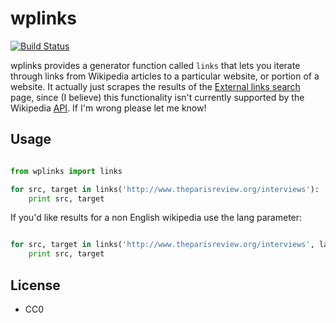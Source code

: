 wplinks
=======

[![Build Status](https://secure.travis-ci.org/edsu/wplinks.png)](http://travis-ci.org/edsu/wplinks)

wplinks provides a generator function called `links` that lets you iterate
through links from Wikipedia articles to a particular website, or portion 
of a website. It actually just scrapes the results of the 
[External links search][1] page, since (I believe) this functionality 
isn't currently supported by the Wikipedia [API][2]. If I'm wrong please 
let me know!

Usage
-----

```python

from wplinks import links 

for src, target in links('http://www.theparisreview.org/interviews'):
    print src, target
```

If you'd like results for a non English wikipedia use the lang parameter:

```python

for src, target in links('http://www.theparisreview.org/interviews', lang='fr'):
    print src, target
```

License
-------

* CC0

[1]: https://en.wikipedia.org/wiki/Special:LinkSearch
[2]: https://en.wikipedia.org/w/api.php
